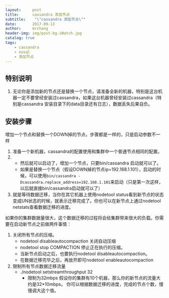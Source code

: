 ```yaml
---
layout:     post
title:      cassandra 添加节点
subtitle:    "\"cassandra 添加节点\""
date:       2017-09-13
author:     mrchang
header-img: img/post-bg-iWatch.jpg
catalog: true
tags:
    - cassandra
    - nosql
    - 添加节点
---
```


## 特别说明
1. 无论你是添加新的节点还是替换一个节点，请准备全新的机器，特别是这台机器一定不要曾经安装过cassandra，如果这台机器曾经安装过cassandra（特别是cassandra 安装目录下的data目录还有日志），数据丢失后果自负。

## 安装步骤
增加一个节点和替换一个DOWN掉的节点，步骤都是一样的，只是启动参数不一样

1. 准备一个新机器，cassandra的配置使用和集群中一个普通节点相同的配置。
2. 
    * 然后就可以启动了，增加一个节点，只要bin/cassandra 启动就可以了。
    * 如果是替换一个节点（假设DOWN掉的节点ip=192.168.1.101），启动的时候，可以使用`bin/cassandra -Dcassandra.replace_address=192.168.1.101`来启动（只是第一次这样，以后就直接bin/cassandra启动就可以了）
3. 就是等待数据迁移，当你在其它机器上使用nodetool status看到新节点的状态变成UN状态的时候，就表示迁移完成了。你也可以在新节点上通过nodetool netstats查看数据迁移的进度。
 
如果你的集群数据量很大，这个数据迁移的过程将会给集群带来很大的负载。你需要在启动新节点之前做两件事情：

1. 关闭所有节点的压缩。
    * nodetool disableautocompaction 关闭自动压缩
    * nodetool stop COMPACTION 停止正在执行的压缩。
    * 当新节点启动之后，也要执行nodetool disableautocompaction。
    * 在数据迁移完毕之后，再放开即可nodetool enableautocompaction
2. 限制所有节点数据迁移流量
    * ./nodetool setstreamthroughput 32
        * 限制为32mbps 假设你的集群有10个机器，那么你的新节点的流量大约是32*10mbps。
    你可以根据数据迁移的进度，完成的节点个数，慢慢调大这个值。
